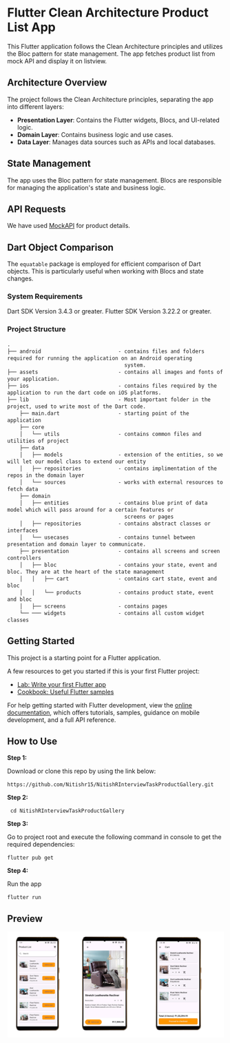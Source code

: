 # Flutter Clean Architecture Product List App

This Flutter application follows the Clean Architecture principles and utilizes the Bloc pattern for state management. The app fetches product list from mock API and display it on listview.

## Architecture Overview

The project follows the Clean Architecture principles, separating the app into different layers:

- **Presentation Layer**: Contains the Flutter widgets, Blocs, and UI-related logic.
- **Domain Layer**: Contains business logic and use cases.
- **Data Layer**: Manages data sources such as APIs and local databases.

## State Management

The app uses the Bloc pattern for state management. Blocs are responsible for managing the application's state and business logic.

## API Requests

We have used [MockAPI](https://mocki.io) for product details.

## Dart Object Comparison

The `equatable` package is employed for efficient comparison of Dart objects. This is particularly useful when working with Blocs and state changes.

### System Requirements

Dart SDK Version 3.4.3 or greater.
Flutter SDK Version 3.22.2 or greater.

### Project Structure

```
.
├── android                         - contains files and folders required for running the application on an Android operating 
                                      system.
├── assets                          - contains all images and fonts of your application.
├── ios                             - contains files required by the application to run the dart code on iOS platforms.
├── lib                             - Most important folder in the project, used to write most of the Dart code.
    ├── main.dart                   - starting point of the application
    ├── core
    │   └── utils                   - contains common files and utilities of project
    ├── data
    │   ├── models                  - extension of the entities, so we will let our model class to extend our entity 
    │   ├── repositories            - contains implimentation of the repos in the domain layer 
    │   └── sources                 - works with external resources to fetch data
    ├── domain
    │   ├── entities                - contains blue print of data model which will pass around for a certain features or     
                                      screens or pages 
    │   ├── repositories            - contains abstract classes or interfaces 
    │   └── usecases                - contains tunnel between presentation and domain layer to communicate.
    ├── presentation                - contains all screens and screen controllers
    │   ├── bloc                    - contains your state, event and bloc. They are at the heart of the state management
    │   │   ├── cart                - contains cart state, event and bloc
    │   │   └── products            - contains product state, event and bloc
    │   ├── screens                 - contains pages 
    └── ─── widgets                 - contains all custom widget classes
```


## Getting Started

This project is a starting point for a Flutter application.

A few resources to get you started if this is your first Flutter project:

- [Lab: Write your first Flutter app](https://docs.flutter.dev/get-started/codelab)
- [Cookbook: Useful Flutter samples](https://docs.flutter.dev/cookbook)

For help getting started with Flutter development, view the
[online documentation](https://docs.flutter.dev/), which offers tutorials,
samples, guidance on mobile development, and a full API reference.

## How to Use 

**Step 1:**

Download or clone this repo by using the link below:

```
https://github.com/Nitishr15/NitishRInterviewTaskProductGallery.git
```
**Step 2:**

```
 cd NitishRInterviewTaskProductGallery
```

**Step 3:**

Go to project root and execute the following command in console to get the required dependencies: 

```
flutter pub get 
```
**Step 4:**

Run the app

```
flutter run
```

## Preview

![Screenshot (605)](readmeimage/final.png)
